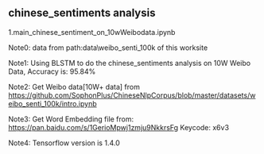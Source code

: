 ## chinese_sentiments analysis ##
1.main_chinese_sentiment_on_10wWeibodata.ipynb

Note0: data from path:data\weibo_senti_100k of this worksite

Note1: Using BLSTM to do the chinese_sentiments analysis on 10W Weibo Data, Accuracy is: 95.84%

Note2: Get Weibo data[10W+ data] from https://github.com/SophonPlus/ChineseNlpCorpus/blob/master/datasets/weibo_senti_100k/intro.ipynb

Note3: Get Word Embedding file from: https://pan.baidu.com/s/1GerioMpwj1zmju9NkkrsFg Keycode: x6v3

Note4: Tensorflow version is 1.4.0
